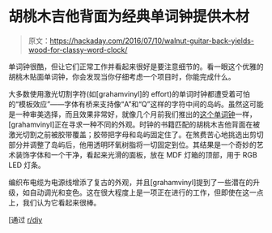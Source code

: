 # 胡桃木吉他背面为经典单词钟提供木材

> 原文：<https://hackaday.com/2016/07/10/walnut-guitar-back-yields-wood-for-classy-word-clock/>

单词钟很酷，但让它们正常工作并看起来很好是要注意细节的。看一眼这个优雅的胡桃木贴面单词钟，你会发现当你仔细考虑一个项目时，你能完成什么。

大多数使用激光切割字符(如[grahamvinyl]的 effort)的单词时钟都遭受着可怕的“模板效应”——字体有桥来支持像“A”和“Q”这样的字符中间的岛屿。虽然这可能是一种审美选择，而且效果非常好，就像几个月前我们推出的[这个单词钟](http://hackaday.com/2016/04/27/slim-and-classy-word-clock-shows-the-weather-too/)一样，[grahamvinyl]正在寻求一种不同的外观。时钟的书籍匹配的胡桃木吉他背面在被激光切割之前被胶带覆盖；胶带把字母和岛屿固定住了。在煞费苦心地挑选出剪切部分并调整了岛屿后，他用透明环氧树脂将一切固定到位。其结果是一个奇妙的艺术装饰字体和一个干净，看起来光滑的面板，放在 MDF 灯箱的顶部，用于 RGB LED 灯条。

编织布电缆为电源线增添了复古的外观，并且[grahamvinyl]提到了一些潜在的升级，如自动调光和变色。这在很大程度上是一项正在进行的工作，但即使在这一点上，我们认为它看起来很棒。

[通过 [r/diy](https://www.reddit.com/r/DIY/comments/4rb7uz/i_made_a_word_clock_out_of_wood_from_an_acoustic/)